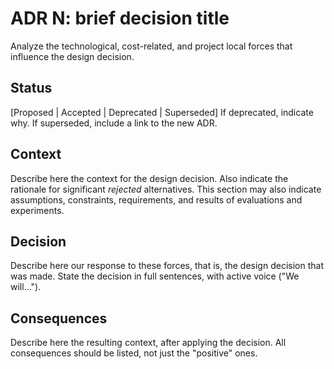 # ADR N: brief decision title 
Analyze the technological, cost-related, and project local forces that influence the design decision.


## Status
[Proposed | Accepted | Deprecated | Superseded]
If deprecated, indicate why. If superseded, include a link to the new ADR. 

## Context 
Describe here the context for the design decision. Also indicate the rationale for significant *rejected* alternatives. This section may also indicate assumptions, constraints, requirements, and results of evaluations and experiments.

## Decision 
Describe here our response to these forces, that is, the design decision that was made. State the decision in full sentences, with active voice ("We will...").

## Consequences
Describe here the resulting context, after applying the decision. All consequences should be listed, not just the "positive" ones. 